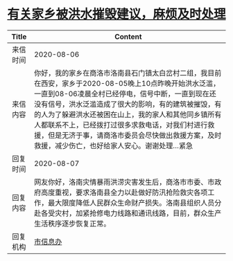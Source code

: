 # <a href="http://www.shangluo.gov.cn/zmhd/ldxxxx.jsp?urltype=leadermail.LeaderMailContentUrl&wbtreeid=1112&leadermailid=6279">有关家乡被洪水摧毁建议，麻烦及时处理</a>
| Title |                                                                                                         Content                                                                                                          |
|:-----:|--------------------------------------------------------------------------------------------------------------------------------------------------------------------------------------------------------------------------|
| 来信时间  | 2020-08-06                                                                                                                                                                                                               |
| 来信内容  | 你好，我的家乡在商洛市洛南县石门镇太白岔村二组，我目前在西安，家乡于2020-08-05晚上10点昨晚开始洪水泛滥，一直到08-06凌晨全村已经停电，信号中断，一直到现在还没有信号，洪水泛滥造成了很大的影响，有的建筑被摧毁，有的人为了躲避洪水还被困在山上，我的家人和其他同乡镇所有人都联系不上，已经拨打过很多求救电话，对我们村进行救援，但是无济于事，请商洛市委员会尽快做出救援方案，及时救援，减少伤亡，也好给家人安心。谢谢处理…紧急 |
| 回复时间  | 2020-08-07                                                                                                                                                                                                               |
| 回复内容  | 网友你好，洛南灾情暴雨洪涝灾害发生后，商洛市市委、市政府高度重视，要求洛南县全力以赴做好防汛抢险救灾各项工作，最大限度降低人民群众生命财产损失。洛南县组织人员分赴各受灾村，加紧抢修电力线路和通讯线路，目前，群众生产生活秩序逐步恢复正常。                                                                                                   |
| 回复机构  | <a href="../../categories/agencies/市信息办.md">市信息办</a>                                                                                                                                                                       |